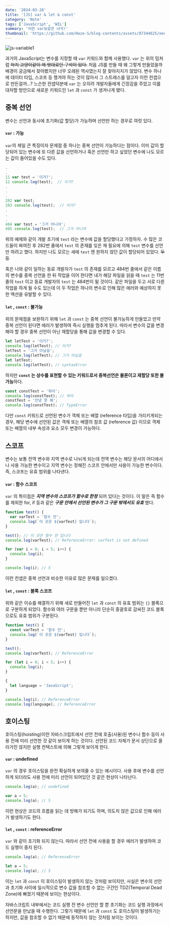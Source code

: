 ```yaml
---
date: '2024-03-28'
title: '[JS] var & let & const'
category: 'Note'
tags: ['JavaScript', 'WIL']
summary: '이런 var보같은 녀석!'
thumbnail: 'https://github.com/Haze-S/blog-contents/assets/87344625/eed5aa00-f42b-43c8-a62b-0952fb1d4b39'
---
```


![js-variable1](https://github.com/Haze-S/blog-contents/assets/87344625/eed5aa00-f42b-43c8-a62b-0952fb1d4b39)

과거의 JavaScript는 변수를 지정할 때 `var` 키워드와 함께 사용했다. `var` 는 위의 밈처럼 ~~마치 고양이같이 제 멋대로인 구석이 있다.~~ 처음 JS를 만들 때 왜 그렇게 만들었을까 배경이 궁금해서 찾아봤지만 너무 오래된 역사였는지 잘 찾아지지가 않았다. 변수 하나에 데이터 타입, 스코프 등 챙겨야 하는 것이 많아서 그 스트레스를 덜고자 이런 컨셉으로 만든걸까…? 느슨한 컨셉덕분에 `var` 는 오히려 개발자들에게 긴장감을 주었고 이를 대처할 방안으로 새로운 키워드인 `let` 과 `const` 가 생겨나게 됐다.

## 중복 선언

변수는 선언과 동시에 초기화(값 할당)가 가능하며 선언만 하는 경우로 여럿 있다.

#### `var` : 가능

`var`의 제일 큰 특징이자 문제점 중 하나는 중복 선언이 가능하다는 점이다. 이미 값이 할당되어 있는 변수에 또 다른 값을 선언하거나 혹은 선언만 하고 싶었던 변수에 나도 모르는 값이 들어있을 수도 있다.

```jsx
.
.
11 var test = '이거?';
12 console.log(test);  // 이거?
.
.
.
282 var test;
283 console.log(test);  // 이거?
.
.
.
484 var test = '그거 아니야';
485 console.log(test);  // 그거 아니야
```

위의 예제와 같이 개발 초기에 `test` 라는 변수에 값을 할당했다고 가정하자. 수 많은 코드들이 짜여진 후 282번 줄에서 `test` 의 존재를 잊은 채 필요에 의해 `test` 변수를 선언만 하려고 했다. 하지만 나도 모르는 새에 `test` 엔 원하지 않던 값이 할당되어 있었다. ~~두둥~~

혹은 나와 같이 일하는 동료 개발자가 `test` 의 존재를 모르고 484번 줄에서 같은 이름의 변수를 중복 선언을 한 뒤 작업을 이어 한다면 내가 해당 파일을 읽을 때 `test` 는 11번 줄의 `test` 이고 동료 개발자의 `test` 는 484번이 될 것이다. 같은 파일을 두고 서로 다른 작업을 하게 될 수도 있는데 이 두 작업은 하나의 변수로 인해 많은 에러와 예상하지 못한 액션을 유발할 수 있다.

#### `let` , `const` : 불가능

위의 문제점을 보완하기 위해 `let` 과 `const` 는 중복 선언이 불가능하게 만들었고 만약 중복 선언이 된다면 에러가 발생하여 즉시 실행을 멈추게 된다. 따라서 변수의 값을 변경해야 할 경우 중복 선언이 아닌 재할당을 통해 값을 변경할 수 있다.

```jsx
let letTest = '이거?';
console.log(letTest); // 이거?
letTest = '그거 아닐걸';
console.log(letTest); // 그거 아닐걸
let letTest;
console.log(letTest); // syntaxError
```

하지만 **`const` 는 상수를 표현할 수 있는 키워드로서 중복선언은 물론이고 재할당 또한 불가능**하다.

```jsx
const constTest = '하이';
console.log(constTest); // 하이
constTest = '안녕 못 해';
console.log(constTest); // TypeError
```

다만 `const` 키워드로 선언된 변수가 객체 또는 배열 (reference 타입)을 가리키게되는경우, 해당 변수에 선언된 값은 객체 또는 배열의 참조 값 (reference 값) 이므로 객체 또는 배열의 내부 속성과 요소 모두 변경이 가능하다.

## 스코프

변수는 보통 전역 변수와 지역 변수로 나뉘게 되는데 전역 변수는 해당 문서의 어디에서나 사용 가능한 변수이고 지역 변수는 정해진 스코프 안에서만 사용이 가능한 변수이다. 즉, 스코프는 유효 범위를 나타낸다.

#### `var` : 함수 스코프

`var` 의 특이점은 **_지역 변수의 스코프가 함수로 한정_** 되어 있다는 것이다. 이 말은 즉 함수를 제외한 for, if 등과 같은 **_구문 안에서 선언된 변수가 그 구문 밖에서도 유효_** 했다.

```jsx
function test() {
  var varTest = '함수 안';
  console.log(`이 곳은 ${varTest} 입니다`);
}

test(); // 이 곳은 함수 안 입니다
console.log(varTest); // ReferenceError: varTest is not defined

for (var i = 0; i < 5; i++) {
  console.log(i);
}

console.log(i); // 5
```

이런 컨셉은 중복 선언과 비슷한 이유로 많은 문제를 일으켰다.

#### `let` , `const` : 블록 스코프

위와 같은 이슈를 해결하기 위해 새로 만들어진 `let` 과 `const` 의 유효 범위는 `{}` 블록으로 구분하게 되었다. 함수와 여러 구문을 뿐만 아니라 단순히 중괄호로 감싸진 코드 블록으로도 유효 범위가 구분된다.

```jsx
function test() {
  const varTest = '함수 안';
  console.log(`이 곳은 ${varTest} 입니다`);
}

test();
console.log(varTest); // ReferenceError

for (let i = 0; i < 5; i++) {
  console.log(i);
}

{
  let language = 'JavaScript';
}

console.log(i); // ReferenceError
console.log(language); // ReferenceError
```

## 호이스팅

호이스팅(hoisting)이란 자바스크립트에서 선언 전에 호출(사용)된 변수나 함수 등이 사용 전에 미리 선언한 것 같이 보이게 하는 것이다. 선언된 코드 자체가 문서 상단으로 올라가진 않지만 실행 컨텍스트에 의해 그렇게 보이게 한다.

#### `var` : undefined

`var` 의 경우 호이스팅을 완전 확실하게 보여줄 수 있는 예시이다. 사용 후에 변수를 선언하게 되더라도 사용 전에 미리 선언이 되어있던 것 같은 현상이 나타난다.

```jsx
console.log(a); // undefined

var a = 5;
console.log(a); // 5
```

이런 현상은 코드의 흐름을 읽는 데 방해가 되기도 하며, 의도치 않은 값으로 인해 에러가 발생하기도 한다.

#### `let` , `const` : referenceError

`var` 와 같이 초기화 되지 않는다. 따라서 선언 전에 사용을 할 경우 에러가 발생하여 코드 실행이 중지 된다.

```jsx
console.log(a); // ReferenceError

let a = 5;
console.log(a); // 5
```

이는 `let` 과 `const` 이 호이스팅이 발생하지 않는 것처럼 보이지만, 사실은 변수의 선언과 초기화 사이에 일시적으로 변수 값을 참조할 수 없는 구간인 TDZ(Temporal Dead Zone)에 빠졌기 때문에 보이는 현상이다.

자바스크립트 내부에서는 코드 실행 전 변수 선언만 할 뿐 초기화는 코드 실행 과정에서 선언문을 만났을 때 수행한다. 그렇기 때문에 `let` 과 `const` 도 호이스팅이 발생하기는 하지만, 값을 참조할 수 없기 때문에 동작하지 않는 것처럼 보이는 것이다.

